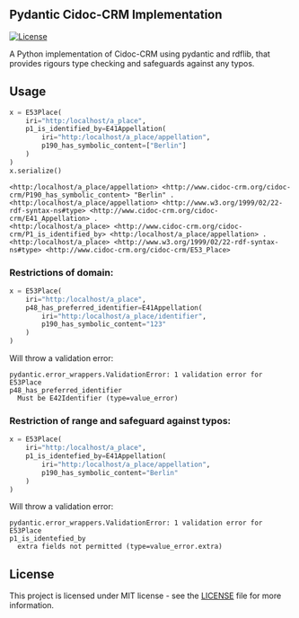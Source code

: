 ## Pydantic Cidoc-CRM Implementation
[![License](https://img.shields.io/github/license/jonasengelmann/pydantic-cidoc-crm)](LICENSE)

A Python implementation of Cidoc-CRM using pydantic and rdflib, that provides rigours type checking and safeguards against any typos.

## Usage

```python
x = E53Place(
    iri="http:/localhost/a_place",
    p1_is_identified_by=E41Appellation(
        iri="http:/localhost/a_place/appellation",
        p190_has_symbolic_content=["Berlin"]
    )
)
x.serialize()
```

```console
<http:/localhost/a_place/appellation> <http://www.cidoc-crm.org/cidoc-crm/P190_has_symbolic_content> "Berlin" .
<http:/localhost/a_place/appellation> <http://www.w3.org/1999/02/22-rdf-syntax-ns#type> <http://www.cidoc-crm.org/cidoc-crm/E41_Appellation> .
<http:/localhost/a_place> <http://www.cidoc-crm.org/cidoc-crm/P1_is_identified_by> <http:/localhost/a_place/appellation> .
<http:/localhost/a_place> <http://www.w3.org/1999/02/22-rdf-syntax-ns#type> <http://www.cidoc-crm.org/cidoc-crm/E53_Place>
```

### Restrictions of domain:
```python
x = E53Place(
    iri="http:/localhost/a_place",
    p48_has_preferred_identifier=E41Appellation(
        iri="http:/localhost/a_place/identifier",
        p190_has_symbolic_content="123"
    )
)
```
Will throw a validation error:
```console
pydantic.error_wrappers.ValidationError: 1 validation error for E53Place
p48_has_preferred_identifier
  Must be E42Identifier (type=value_error)
```


### Restriction of range and safeguard against typos:

```python
x = E53Place(
    iri="http:/localhost/a_place",
    p1_is_identefied_by=E41Appellation(
        iri="http:/localhost/a_place/appellation",
        p190_has_symbolic_content="Berlin"
    )
)
```
Will throw a validation error:
```console
pydantic.error_wrappers.ValidationError: 1 validation error for E53Place
p1_is_identefied_by
  extra fields not permitted (type=value_error.extra)
```

## License

This project is licensed under MIT license - see the [LICENSE](LICENSE) file for more information.

